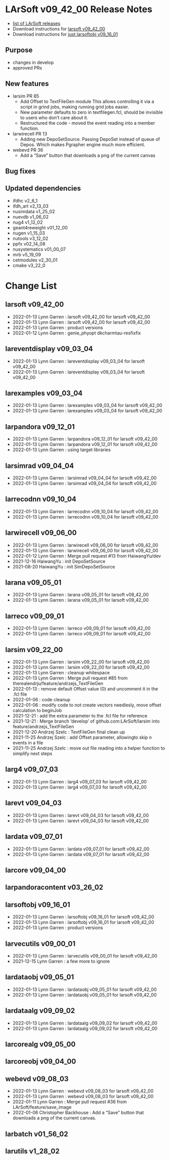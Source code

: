 LArSoft v09_42_00 Release Notes
======================================================================

-   [list of LArSoft releases](LArSoft_release_list)
-   Download instructions for [larsoft v09_42_00](http://scisoft.fnal.gov/scisoft/bundles/larsoft/v09_42_00/larsoft-v09_42_00.html)
-   Download instructions for [just larsoftobj v09_16_01](http://scisoft.fnal.gov/scisoft/bundles/larsoftobj/v09_16_01/larsoftobj-v09_16_01.html)

Purpose
--------------------

-   changes in develop
-   approved PRs

New features
------------------------------

-   larsim PR 85
    -   Add Offset to TextFileGen module This allows controlling it via a script in grind jobs, making running grid jobs easier.
    -   New parameter defaults to zero in textfilegen.fcl, should be invisible to users who don’t care about it.
    -   Restructured the code - moved the event reading into a member function.
-   larwirecell PR 13
    -   Adding new DepoSetSource. Passing DepoSet instead of queue of Depos. Which makes Pgrapher engine much more efficient.
-   webevd PR 36
    -   Add a “Save” button that downloads a png of the current canvas

Bug fixes
------------------------

Updated dependencies
----------------------------------------------

-   ifdhc v2_6_1
-   ifdh_art v2_13_03
-   nusimdata v1_25_02
-   nuevdb v1_06_02
-   nug4 v1_12_02
-   geant4reweight v01_12_00
-   nugen v1_15_03
-   nutools v3_12_02
-   ppfx v02_14_08
-   nusystematics v01_00_07
-   mrb v5_19_09
-   cetmodules v2_30_01
-   cmake v3_22_0

Change List
============================

larsoft v09_42_00
------------------------------------------

-   2022-01-13 Lynn Garren : larsoft v09_42_00 for larsoft v09_42_00
-   2022-01-13 Lynn Garren : larsoft v09_42_00 for larsoft v09_42_00
-   2022-01-13 Lynn Garren : product versions
-   2022-01-12 Lynn Garren : genie_phyopt dkcharmtau-resfixfix

lareventdisplay v09_03_04
----------------------------------------------------------

-   2022-01-13 Lynn Garren : lareventdisplay v09_03_04 for larsoft v09_42_00
-   2022-01-13 Lynn Garren : lareventdisplay v09_03_04 for larsoft v09_42_00

larexamples v09_03_04
--------------------------------------------------

-   2022-01-13 Lynn Garren : larexamples v09_03_04 for larsoft v09_42_00
-   2022-01-13 Lynn Garren : larexamples v09_03_04 for larsoft v09_42_00

larpandora v09_12_01
------------------------------------------------

-   2022-01-13 Lynn Garren : larpandora v09_12_01 for larsoft v09_42_00
-   2022-01-13 Lynn Garren : larpandora v09_12_01 for larsoft v09_42_00
-   2022-01-13 Lynn Garren : using target libraries

larsimrad v09_04_04
----------------------------------------------

-   2022-01-13 Lynn Garren : larsimrad v09_04_04 for larsoft v09_42_00
-   2022-01-13 Lynn Garren : larsimrad v09_04_04 for larsoft v09_42_00

larrecodnn v09_10_04
------------------------------------------------

-   2022-01-13 Lynn Garren : larrecodnn v09_10_04 for larsoft v09_42_00
-   2022-01-13 Lynn Garren : larrecodnn v09_10_04 for larsoft v09_42_00

larwirecell v09_06_00
--------------------------------------------------

-   2022-01-13 Lynn Garren : larwirecell v09_06_00 for larsoft v09_42_00
-   2022-01-13 Lynn Garren : larwirecell v09_06_00 for larsoft v09_42_00
-   2022-01-12 Lynn Garren : Merge pull request \#13 from HaiwangYu/dev
-   2021-12-16 HaiwangYu : init DepoSetSource
-   2021-08-20 HaiwangYu : init SimDepoSetSource

larana v09_05_01
----------------------------------------

-   2022-01-13 Lynn Garren : larana v09_05_01 for larsoft v09_42_00
-   2022-01-13 Lynn Garren : larana v09_05_01 for larsoft v09_42_00

larreco v09_09_01
------------------------------------------

-   2022-01-13 Lynn Garren : larreco v09_09_01 for larsoft v09_42_00
-   2022-01-13 Lynn Garren : larreco v09_09_01 for larsoft v09_42_00

larsim v09_22_00
----------------------------------------

-   2022-01-13 Lynn Garren : larsim v09_22_00 for larsoft v09_42_00
-   2022-01-13 Lynn Garren : larsim v09_22_00 for larsoft v09_42_00
-   2022-01-13 Lynn Garren : cleanup whitespace
-   2022-01-13 Lynn Garren : Merge pull request \#85 from therealendrju/feature/andrzejs_TextFileGen
-   2022-01-13 : remove default Offset value (0) and uncomment it in the .fcl file
-   2022-01-06 : code cleanup
-   2022-01-06 : modify code to not create vectors needlesly, move offset calculation to beginJob
-   2021-12-21 : add the extra parameter to the .fcl file for reference
-   2021-12-21 : Merge branch ‘develop’ of github.com:LArSoft/larsim into feature/andrzejs_TextFileGen
-   2021-12-20 Andrzej Szelc : TextFileGen final clean up
-   2021-11-25 Andrzej Szelc : add Offset parameter, allowingto skip n events in a file
-   2021-11-25 Andrzej Szelc : move out file reading into a helper function to simplify next steps

larg4 v09_07_03
--------------------------------------

-   2022-01-13 Lynn Garren : larg4 v09_07_03 for larsoft v09_42_00
-   2022-01-13 Lynn Garren : larg4 v09_07_03 for larsoft v09_42_00

larevt v09_04_03
----------------------------------------

-   2022-01-13 Lynn Garren : larevt v09_04_03 for larsoft v09_42_00
-   2022-01-13 Lynn Garren : larevt v09_04_03 for larsoft v09_42_00

lardata v09_07_01
------------------------------------------

-   2022-01-13 Lynn Garren : lardata v09_07_01 for larsoft v09_42_00
-   2022-01-13 Lynn Garren : lardata v09_07_01 for larsoft v09_42_00

larcore v09_04_00
------------------------------------------

larpandoracontent v03_26_02
--------------------------------------------------------------

larsoftobj v09_16_01
------------------------------------------------

-   2022-01-13 Lynn Garren : larsoftobj v09_16_01 for larsoft v09_42_00
-   2022-01-13 Lynn Garren : larsoftobj v09_16_01 for larsoft v09_42_00
-   2022-01-13 Lynn Garren : product versions

larvecutils v09_00_01
--------------------------------------------------

-   2022-01-13 Lynn Garren : larvecutils v09_00_01 for larsoft v09_42_00
-   2021-12-15 Lynn Garren : a few more to ignore

lardataobj v09_05_01
------------------------------------------------

-   2022-01-13 Lynn Garren : lardataobj v09_05_01 for larsoft v09_42_00
-   2022-01-13 Lynn Garren : lardataobj v09_05_01 for larsoft v09_42_00

lardataalg v09_09_02
------------------------------------------------

-   2022-01-13 Lynn Garren : lardataalg v09_09_02 for larsoft v09_42_00
-   2022-01-13 Lynn Garren : lardataalg v09_09_02 for larsoft v09_42_00

larcorealg v09_05_00
------------------------------------------------

larcoreobj v09_04_00
------------------------------------------------

webevd v09_08_03
----------------------------------------

-   2022-01-13 Lynn Garren : webevd v09_08_03 for larsoft v09_42_00
-   2022-01-13 Lynn Garren : webevd v09_08_03 for larsoft v09_42_00
-   2022-01-11 Lynn Garren : Merge pull request \#36 from LArSoft/feature/save_image
-   2022-01-06 Christopher Backhouse : Add a “Save” button that downloads a png of the current canvas.

larbatch v01_56_02
--------------------------------------------

larutils v1_28_02
------------------------------------------
